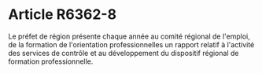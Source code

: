 # Article R6362-8

Le préfet de région présente chaque année au comité régional de l'emploi, de la formation de l'orientation professionnelles un rapport relatif à l'activité des services de contrôle et au développement du dispositif régional de formation professionnelle.